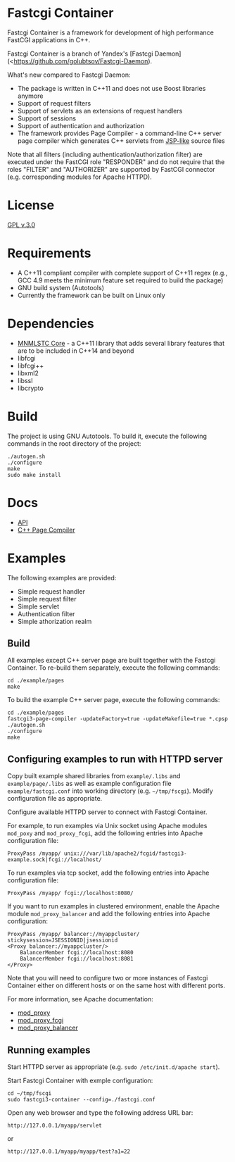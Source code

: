 # Fastcgi Container
Fastcgi Container is a framework for development of high performance FastCGI applications in C++.

Fastcgi Container is a branch of Yandex's [Fastcgi Daemon](<https://github.com/golubtsov/Fastcgi-Daemon).

What's new compared to Fastcgi Daemon:

* The package is written in C++11 and does not use Boost libraries anymore 
* Support of request filters
* Support of servlets as an extensions of request handlers
* Support of sessions
* Support of authentication and authorization 
* The framework provides Page Compiler - a command-line C++ server page compiler which generates C++ servlets from [JSP-like](http://en.wikipedia.org/wiki/JavaServer_Pages) source files 

Note that all filters (including authentication/authorization filter) are executed under the FastCGI role "RESPONDER" and do not require that the roles "FILTER" and "AUTHORIZER" are supported by FastCGI connector (e.g. corresponding modules for Apache HTTPD).

# License 

[GPL v.3.0](LICENSE)

# Requirements

* A C++11 compliant compiler with complete support of C++11 regex (e.g., GCC 4.9 meets the minimum feature set required to build the package)
* GNU build system (Autotools)
* Currently the framework can be built on Linux only

# Dependencies

* [MNMLSTC Core](https://github.com/mnmlstc/core) - a C++11 library that adds several library features that are to be included in C++14 and beyond
* libfcgi
* libfcgi++
* libxml2
* libssl
* libcrypto

# Build

The project is using GNU Autotools. To build it, execute the following commands in the root directory of the project:

	./autogen.sh
	./configure
	make
	sudo make install 


# Docs

* [API](docs/API.md)
* [C++ Page Compiler](page-compiler/docs/page_compiler.md)

# Examples

The following examples are provided:

* Simple request handler
* Simple request filter
* Simple servlet
* Authentication filter
* Simple athorization realm

## Build

All examples except C++ server page are built together with the Fastcgi Container. 
To re-build them separately, execute the following commands:

	cd ./example/pages
	make

To build the example C++ server page, execute the following commands:

	cd ./example/pages
	fastcgi3-page-compiler -updateFactory=true -updateMakefile=true *.cpsp
	./autogen.sh
	./configure
	make

## Configuring examples to run with HTTPD server 

Copy built example shared libraries from `example/.libs` and `example/page/.libs` as well as example configuration file `example/fastcgi.conf` into working directory (e.g. `~/tmp/fscgi`). Modify configuration file as appropriate.

Configure available HTTPD server to connect with Fastcgi Container. 

For example, to run examples via Unix socket using Apache modules `mod_poxy` and `mod_proxy_fcgi`, add the following entries into Apache configuration file:

	ProxyPass /myapp/ unix:///var/lib/apache2/fcgid/fastcgi3-example.sock|fcgi://localhost/
 
To run examples via tcp socket, add the following entries into Apache configuration file:

	ProxyPass /myapp/ fcgi://localhost:8080/

If you want to run examples in clustered environment, enable the Apache module `mod_proxy_balancer` and add the following entries into Apache configuration:

	ProxyPass /myapp/ balancer://myappcluster/ stickysession=JSESSIONID|jsessionid
	<Proxy balancer://myappcluster/>
    	BalancerMember fcgi://localhost:8080
    	BalancerMember fcgi://localhost:8081
	</Proxy>

Note that you will need to configure two or more instances of Fastcgi Container either on different hosts or on the same host with different ports.

For more information, see Apache documentation:
 
* [mod_proxy](http://httpd.apache.org/docs/2.4/mod/mod_proxy.html)
* [mod_proxy_fcgi](http://httpd.apache.org/docs/2.4/mod/mod_proxy_fcgi.html)
* [mod_proxy_balancer](http://httpd.apache.org/docs/2.4/mod/mod_proxy_balancer.html)
 
## Running examples

Start HTTPD server as appropriate (e.g. `sudo /etc/init.d/apache start`).

Start Fastcgi Container with exmple configuration:

	cd ~/tmp/fscgi
	sudo fastcgi3-container --config=./fastcgi.conf
 
Open any web browser and type the following address URL bar:

	http://127.0.0.1/myapp/servlet 

or 
	
	http://127.0.0.1/myapp/myapp/test?a1=22

 
	
